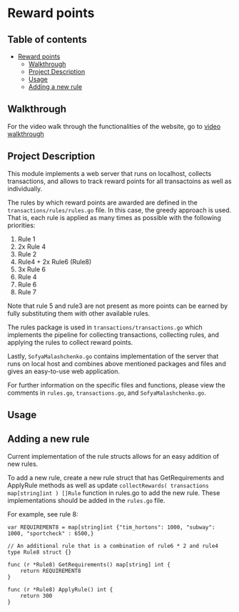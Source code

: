 # Reward points

## Table of contents
- [Reward points](#reward-points)
  * [Walkthrough](#walkthrough)
  * [Project Description](#project-description)
  * [Usage](#usage)
  * [Adding a new rule](#adding-a-new-rule)

## Walkthrough

For the video walk through the functionalities of the website, go to [video walkthrough](https://youtu.be/S1-GgV5g3O8)

## Project Description

This module implements a web server that runs on localhost, collects transactions, and allows to track reward points for all transactoins as well as individually. 

The rules by which reward points are awarded are defined in the `transactions/rules/rules.go` file. In this case, the greedy approach is used. That is, each rule is applied as many times as possible with the following priorities:
1. Rule 1
2. 2x Rule 4
3. Rule 2
3. Rule4 + 2x Rule6 (Rule8)
4. 3x Rule 6
5. Rule 4
7. Rule 6
8. Rule 7

Note that rule 5 and rule3 are not present as more points can be earned by fully substituting them with other available rules. 

The rules package is used in `transactions/transactions.go` which implements the pipeline for collecting transactions, collecting rules, and applying the rules to collect reward points.

Lastly, `SofyaMalashchenko.go` contains implementation of the server that runs on local host and combines above mentioned packages and files and gives an easy-to-use web application. 

For further information on the specific files and functions, please view the comments in `rules.go`, `transactions.go`, and `SofyaMalashchenko.go`.

## Usage
## Adding a new rule

Current implementation of the rule structs allows for an easy addition of new rules. 

To add a new rule, create a new rule struct that has GetRequirements and ApplyRule methods as well as update `collectRewards( transactions map[string]int ) []Rule` function in rules.go to add the new rule. These implementations should be added in the `rules.go` file.


For example, see rule 8:
```
var REQUIREMENT8 = map[string]int {"tim_hortons": 1000, "subway": 1000, "sportcheck" : 6500,}

// An additional rule that is a combination of rule6 * 2 and rule4
type Rule8 struct {}

func (r *Rule8) GetRequirements() map[string] int {
	return REQUIREMENT8
}

func (r *Rule8) ApplyRule() int {
	return 300
}
```
